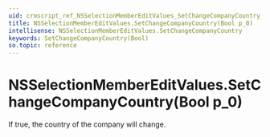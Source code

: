 ```yaml
---
uid: crmscript_ref_NSSelectionMemberEditValues_SetChangeCompanyCountry_Bool_p_0
title: NSSelectionMemberEditValues.SetChangeCompanyCountry(Bool p_0)
intellisense: NSSelectionMemberEditValues.SetChangeCompanyCountry
keywords: SetChangeCompanyCountry(Bool)
so.topic: reference
---
```


# NSSelectionMemberEditValues.SetChangeCompanyCountry(Bool p_0)

If true, the country of the company will change.

